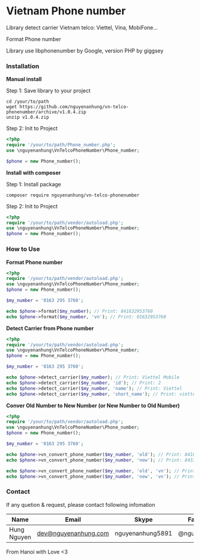 # Vietnam Phone number
Library detect carrier Vietnam telco: Viettel, Vina, MobiFone...

Format Phone number

Library use libphonenumber by Google, version PHP by giggsey

### Installation

**Manual install**

Step 1: Save library to your project

```shell
cd /your/to/path
wget https://github.com/nguyenanhung/vn-telco-phonenumber/archive/v1.0.4.zip
unzip v1.0.4.zip
```

Step 2: Init to Project

```php
<?php 
require '/your/to/path/Phone_number.php';
use \nguyenanhung\VnTelcoPhoneNumber\Phone_number;

$phone = new Phone_number();

```

**Install with composer**

Step 1: Install package

```shell
composer require nguyenanhung/vn-telco-phonenumber
```

Step 2: Init to Project

```php
<?php 
require '/your/to/path/vendor/autoload.php';
use \nguyenanhung\VnTelcoPhoneNumber\Phone_number;
$phone = new Phone_number();
```

### **How to Use**

**Format Phone number**

```php
<?php 
require '/your/to/path/vendor/autoload.php';
use \nguyenanhung\VnTelcoPhoneNumber\Phone_number;
$phone = new Phone_number();

$my_number = '0163 295 3760';

echo $phone->format($my_number); // Print: 841632953760
echo $phone->format($my_number, 'vn'); // Print: 01632953760

```

**Detect Carrier from Phone number**

```php
<?php 
require '/your/to/path/vendor/autoload.php';
use \nguyenanhung\VnTelcoPhoneNumber\Phone_number;
$phone = new Phone_number();

$my_number = '0163 295 3760';

echo $phone->detect_carrier($my_number); // Print: Viettel Mobile
echo $phone->detect_carrier($my_number, 'id'); // Print: 2
echo $phone->detect_carrier($my_number, 'name'); // Print: Viettel
echo $phone->detect_carrier($my_number, 'short_name'); // Print: viettel
```

**Conver Old Number to New Number (or New Number to Old Number)**

```php
<?php
require '/your/to/path/vendor/autoload.php';
use \nguyenanhung\VnTelcoPhoneNumber\Phone_number;
$phone = new Phone_number();

$my_number = '0163 295 3760';

echo $phone->vn_convert_phone_number($my_number, 'old'); // Print: 841632953760
echo $phone->vn_convert_phone_number($my_number, 'new'); // Print: 84332953760

echo $phone->vn_convert_phone_number($my_number, 'old', 'vn'); // Print: 01632953760
echo $phone->vn_convert_phone_number($my_number, 'new', 'vn'); // Print: 0332953760

```

### Contact

If any quetion & request, please contact following infomation

| Name        | Email                | Skype            | Facebook      |
| ----------- | -------------------- | ---------------- | ------------- |
| Hung Nguyen | dev@nguyenanhung.com | nguyenanhung5891 | @nguyenanhung |

From Hanoi with Love <3